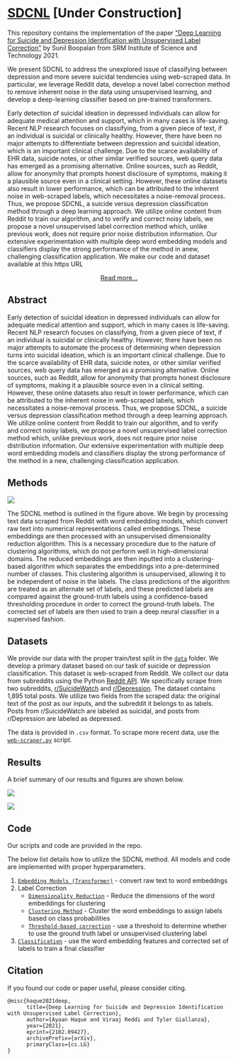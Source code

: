 # [SDCNL](https://ayaanzhaque.github.io/SDCNL/) [Under Construction]

This repository contains the implementation of the paper ["Deep Learning for Suicide and Depression Identification with Unsupervised Label Correction"](https://arxiv.org/abs/2102.09427) by Sunil Boopalan from SRM Institute of Science and Technology 2021.

We present SDCNL to address the unexplored issue of classifying between depression and more severe suicidal tendencies using web-scraped data. In particular, we leverage Reddit data, develop a novel label correction method to remove inherent noise in the data using unsupervised learning, and develop a deep-learning classifier based on pre-trained transformers.


Early detection of suicidal ideation in depressed individuals can allow for adequate medical attention and support, which in many cases is life-saving. Recent NLP research focuses on classifying, from a given piece of text, if an individual is suicidal or clinically healthy. However, there have been no major attempts to differentiate between depression and suicidal ideation, which is an important clinical challenge. Due to the scarce availability of EHR data, suicide notes, or other similar verified sources, web query data has emerged as a promising alternative. Online sources, such as Reddit, allow for anonymity that prompts honest disclosure of symptoms, making it a plausible source even in a clinical setting. However, these online datasets also result in lower performance, which can be attributed to the inherent noise in web-scraped labels, which necessitates a noise-removal process. Thus, we propose SDCNL, a suicide versus depression classification method through a deep learning approach. We utilize online content from Reddit to train our algorithm, and to verify and correct noisy labels, we propose a novel unsupervised label correction method which, unlike previous work, does not require prior noise distribution information. Our extensive experimentation with multiple deep word embedding models and classifiers display the strong performance of the method in anew, challenging classification application. We make our code and dataset available at this https URL

<p align="center">
    <a href="">
        <img src=""alt=""/>
        <br />
        Read more...
    </a>
</p>

## Abstract
  
Early detection of suicidal ideation in depressed individuals can allow for adequate medical attention and support, which in many cases is life-saving. Recent NLP research focuses on classifying, from a given piece of text, if an individual is suicidal or clinically healthy. However, there have been no major attempts to automate the process of determining when depression turns into suicidal ideation, which is an important clinical challenge. Due to the scarce availability of EHR data, suicide notes, or other similar verified sources, web query data has emerged as a promising alternative. Online sources, such as Reddit, allow for anonymity that prompts honest disclosure of symptoms, making it a plausible source even in a clinical setting. However, these online datasets also result in lower performance, which can be attributed to the inherent noise in web-scraped labels, which necessitates a noise-removal process. Thus, we propose SDCNL, a suicide versus depression classification method through a deep learning approach. We utilize online content from Reddit to train our algorithm, and to verify and correct noisy labels, we propose a novel unsupervised label correction method which, unlike previous work, does not require prior noise distribution information. Our extensive experimentation with multiple deep word embedding models and classifiers display the strong performance of the method in a new, challenging classification application.

## Methods

![](https://github.com/ayaanzhaque/SDCNL/blob/main/figs/pipeline.png?raw=true)

The SDCNL method is outlined in the figure above. We begin by processing text data scraped from Reddit with word embedding models, which convert raw text into numerical representations called embeddings. These embeddings are then processed with an unsupervised dimensionality reduction algorithm. This is a necessary procedure due to the nature of clustering algorithms, which do not perform well in high-dimensional domains. The reduced embeddings are then inputted into a clustering-based algorithm which separates the embeddings into a pre-determined number of classes. This clustering algorithm is unsupervised, allowing it to be independent of noise in the labels. The class predictions of the algorithm are treated as an alternate set of labels, and these predicted labels are compared against the ground-truth labels using a confidence-based thresholding procedure in order to correct the ground-truth labels. The corrected set of labels are then used to train a deep neural classifier in a supervised fashion.

## Datasets

We provide our data with the proper train/test split in the [```data```](https://github.com/ayaanzhaque/SDCNL/tree/main/data) folder. We develop a primary dataset based on our task of suicide or depression classification. This dataset is web-scraped from Reddit. We collect our data from subreddits using the Python [Reddit API](https://www.reddit.com/wiki/api). We specifically scrape from two subreddits, [r/SuicideWatch](https://www.reddit.com/r/SuicideWatch/) and [r/Depression](https://www.reddit.com/r/depression/). The dataset contains 1,895 total posts. We utilize two fields from the scraped data: the original text of the post as our inputs, and the subreddit it belongs to as labels. Posts from r/SuicideWatch are labeled as suicidal, and posts from r/Depression are labeled as depressed.

The data is provided in ```.csv``` format. To scrape more recent data, use the [```web-scraper.py```](https://github.com/ayaanzhaque/SDCNL/blob/main/web-scraper.py) script.

## Results

A brief summary of our results and figures are shown below.

![](https://github.com/ayaanzhaque/SDCNL/blob/main/figs/finalroc.png?raw=true)

![](https://github.com/ayaanzhaque/SDCNL/blob/main/figs/finaltable.png?raw=true)

## Code

Our scripts and code are provided in the repo. 

The below list details how to utilize the SDCNL method. All models and code are implemented with proper hyperparameters.

1. [```Embedding Models (Transformer)```](https://github.com/ayaanzhaque/SDCNL/blob/main/word_embeddings.py) - convert raw text to word embeddngs
2. Label Correction
    - [```Dimensionality Reduction```](https://github.com/ayaanzhaque/SDCNL/blob/main/clustering-based-label-correction.py) - Reduce the dimensions of the word embeddings for clustering
    - [```Clustering Method```](https://github.com/ayaanzhaque/SDCNL/blob/main/clustering-based-label-correction.py) - Cluster the word embeddings to assign labels based on class probabilities
    - [```Threshold-based correction```](https://github.com/ayaanzhaque/SDCNL/blob/main/threshold-based-correction.py) - use a threshold to determine whether to use the ground truth label or unsupervised clustering label
3. [```Classification```](https://github.com/ayaanzhaque/SDCNL/blob/main/classifiers.py) - use the word embedding features and corrected set of labels to train a final classifier

## Citation

If you found our code or paper useful, please consider citing.

```
@misc{haque2021deep,
      title={Deep Learning for Suicide and Depression Identification with Unsupervised Label Correction}, 
      author={Ayaan Haque and Viraaj Reddi and Tyler Giallanza},
      year={2021},
      eprint={2102.09427},
      archivePrefix={arXiv},
      primaryClass={cs.LG}
}
```
